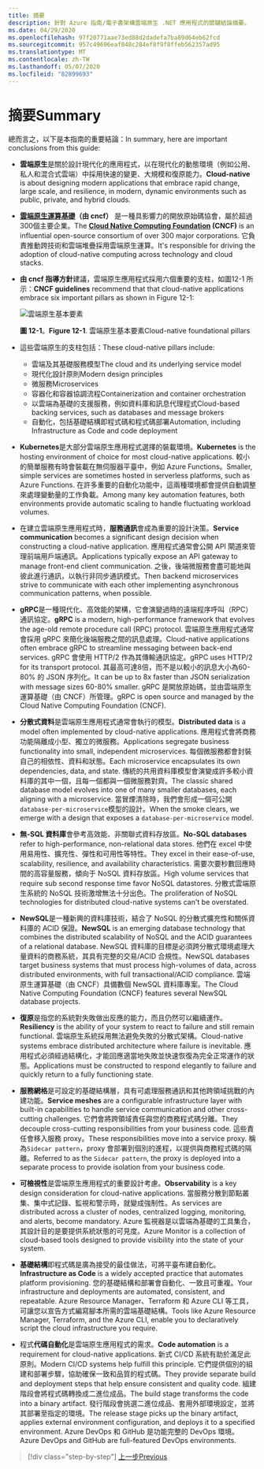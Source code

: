 ```yaml
---
title: 摘要
description: 針對 Azure 指南/電子書架構雲端原生 .NET 應用程式的關鍵結論摘要。
ms.date: 04/29/2020
ms.openlocfilehash: 97f20771aae73ed88d2dadefa7ba89d64eb62fcd
ms.sourcegitcommit: 957c49696eaf048c284ef8f9f8ffeb562357ad95
ms.translationtype: MT
ms.contentlocale: zh-TW
ms.lasthandoff: 05/07/2020
ms.locfileid: "82899693"
---
```

# <a name="summary"></a><span data-ttu-id="87503-103">摘要</span><span class="sxs-lookup"><span data-stu-id="87503-103">Summary</span></span>

<span data-ttu-id="87503-104">總而言之，以下是本指南的重要結論：</span><span class="sxs-lookup"><span data-stu-id="87503-104">In summary, here are important conclusions from this guide:</span></span>

- <span data-ttu-id="87503-105">**雲端原生**是關於設計現代化的應用程式，以在現代化的動態環境（例如公用、私人和混合式雲端）中採用快速的變更、大規模和復原能力。</span><span class="sxs-lookup"><span data-stu-id="87503-105">**Cloud-native** is about designing modern applications that embrace rapid change, large scale, and resilience, in modern, dynamic environments such as public, private, and hybrid clouds.</span></span>

- <span data-ttu-id="87503-106">**[雲端原生運算基礎](https://www.cncf.io/)（由 cncf）** 是一種具影響力的開放原始碼協會，屬於超過300個主要企業。</span><span class="sxs-lookup"><span data-stu-id="87503-106">The **[Cloud Native Computing Foundation](https://www.cncf.io/) (CNCF)** is an influential open-source consortium of over 300 major corporations.</span></span> <span data-ttu-id="87503-107">它負責推動跨技術和雲端堆疊採用雲端原生運算。</span><span class="sxs-lookup"><span data-stu-id="87503-107">It's responsible for driving the adoption of cloud-native computing across technology and cloud stacks.</span></span>

- <span data-ttu-id="87503-108">**由 cncf 指導方針**建議，雲端原生應用程式採用六個重要的支柱，如圖12-1 所示：</span><span class="sxs-lookup"><span data-stu-id="87503-108">**CNCF guidelines** recommend that that cloud-native applications embrace six important pillars as shown in Figure 12-1:</span></span>

  ![雲端原生基本要素](./media/cloud-native-foundational-pillars.png)

  <span data-ttu-id="87503-110">**圖 12-1**。</span><span class="sxs-lookup"><span data-stu-id="87503-110">**Figure 12-1**.</span></span> <span data-ttu-id="87503-111">雲端原生基本要素</span><span class="sxs-lookup"><span data-stu-id="87503-111">Cloud-native foundational pillars</span></span>

- <span data-ttu-id="87503-112">這些雲端原生的支柱包括：</span><span class="sxs-lookup"><span data-stu-id="87503-112">These cloud-native pillars include:</span></span>
  - <span data-ttu-id="87503-113">雲端及其基礎服務模型</span><span class="sxs-lookup"><span data-stu-id="87503-113">The cloud and its underlying service model</span></span>
  - <span data-ttu-id="87503-114">現代化設計原則</span><span class="sxs-lookup"><span data-stu-id="87503-114">Modern design principles</span></span>
  - <span data-ttu-id="87503-115">微服務</span><span class="sxs-lookup"><span data-stu-id="87503-115">Microservices</span></span>
  - <span data-ttu-id="87503-116">容器化和容器協調流程</span><span class="sxs-lookup"><span data-stu-id="87503-116">Containerization and container orchestration</span></span>
  - <span data-ttu-id="87503-117">以雲端為基礎的支援服務，例如資料庫和訊息代理程式</span><span class="sxs-lookup"><span data-stu-id="87503-117">Cloud-based backing services, such as databases and message brokers</span></span>
  - <span data-ttu-id="87503-118">自動化，包括基礎結構即程式碼和程式碼部署</span><span class="sxs-lookup"><span data-stu-id="87503-118">Automation, including Infrastructure as Code and code deployment</span></span>

- <span data-ttu-id="87503-119">**Kubernetes**是大部分雲端原生應用程式選擇的裝載環境。</span><span class="sxs-lookup"><span data-stu-id="87503-119">**Kubernetes** is the hosting environment of choice for most cloud-native applications.</span></span> <span data-ttu-id="87503-120">較小的簡單服務有時會裝載在無伺服器平臺中，例如 Azure Functions。</span><span class="sxs-lookup"><span data-stu-id="87503-120">Smaller, simple services are sometimes hosted in serverless platforms, such as Azure Functions.</span></span> <span data-ttu-id="87503-121">在許多重要的自動化功能中，這兩種環境都會提供自動調整來處理變動量的工作負載。</span><span class="sxs-lookup"><span data-stu-id="87503-121">Among many key automation features, both environments provide automatic scaling to handle fluctuating workload volumes.</span></span>

- <span data-ttu-id="87503-122">在建立雲端原生應用程式時，**服務通訊**會成為重要的設計決策。</span><span class="sxs-lookup"><span data-stu-id="87503-122">**Service communication** becomes a significant design decision when constructing a cloud-native application.</span></span> <span data-ttu-id="87503-123">應用程式通常會公開 API 閘道來管理前端用戶端通訊。</span><span class="sxs-lookup"><span data-stu-id="87503-123">Applications typically expose an API gateway to manage front-end client communication.</span></span> <span data-ttu-id="87503-124">之後，後端微服務會盡可能地與彼此進行通訊，以執行非同步通訊模式。</span><span class="sxs-lookup"><span data-stu-id="87503-124">Then backend microservices strive to communicate with each other implementing asynchronous communication patterns, when possible.</span></span>

- <span data-ttu-id="87503-125">**gRPC**是一種現代化、高效能的架構，它會演變過時的遠端程序呼叫（RPC）通訊協定。</span><span class="sxs-lookup"><span data-stu-id="87503-125">**gRPC** is a modern, high-performance framework that evolves the age-old remote procedure call (RPC) protocol.</span></span> <span data-ttu-id="87503-126">雲端原生應用程式通常會採用 gRPC 來簡化後端服務之間的訊息處理。</span><span class="sxs-lookup"><span data-stu-id="87503-126">Cloud-native applications often embrace gRPC to streamline messaging between back-end services.</span></span> <span data-ttu-id="87503-127">gRPC 會使用 HTTP/2 作為其傳輸通訊協定。</span><span class="sxs-lookup"><span data-stu-id="87503-127">gRPC uses HTTP/2 for its transport protocol.</span></span> <span data-ttu-id="87503-128">其最高可達8倍，而不是以較小的訊息大小為60-80% 的 JSON 序列化。</span><span class="sxs-lookup"><span data-stu-id="87503-128">It can be up to 8x faster than JSON serialization with message sizes 60-80% smaller.</span></span> <span data-ttu-id="87503-129">gRPC 是開放原始碼，並由雲端原生運算基礎（由 CNCF）所管理。</span><span class="sxs-lookup"><span data-stu-id="87503-129">gRPC is open source and managed by the Cloud Native Computing Foundation (CNCF).</span></span>

- <span data-ttu-id="87503-130">**分散式資料**是雲端原生應用程式通常會執行的模型。</span><span class="sxs-lookup"><span data-stu-id="87503-130">**Distributed data** is a model often implemented by cloud-native applications.</span></span> <span data-ttu-id="87503-131">應用程式會將商務功能隔離成小型、獨立的微服務。</span><span class="sxs-lookup"><span data-stu-id="87503-131">Applications segregate business functionality into small, independent microservices.</span></span> <span data-ttu-id="87503-132">每個微服務都會封裝自己的相依性、資料和狀態。</span><span class="sxs-lookup"><span data-stu-id="87503-132">Each microservice encapsulates its own dependencies, data, and state.</span></span> <span data-ttu-id="87503-133">傳統的共用資料庫模型會演變成許多較小資料庫的其中一個，且每一個都與一個微服務對齊。</span><span class="sxs-lookup"><span data-stu-id="87503-133">The classic shared database model evolves into one of many smaller databases, each aligning with a microservice.</span></span> <span data-ttu-id="87503-134">當冒煙清除時，我們會形成一個可公開`database-per-microservice`模型的設計。</span><span class="sxs-lookup"><span data-stu-id="87503-134">When the smoke clears, we emerge with a design that exposes a `database-per-microservice` model.</span></span>

- <span data-ttu-id="87503-135">**無-SQL 資料庫**會參考高效能、非關聯式資料存放區。</span><span class="sxs-lookup"><span data-stu-id="87503-135">**No-SQL databases** refer to high-performance, non-relational data stores.</span></span> <span data-ttu-id="87503-136">他們在 excel 中使用易用性、擴充性、彈性和可用性等特性。</span><span class="sxs-lookup"><span data-stu-id="87503-136">They excel in their ease-of-use, scalability, resilience, and availability characteristics.</span></span> <span data-ttu-id="87503-137">需要次要秒數回應時間的高容量服務，傾向于 NoSQL 資料存放區。</span><span class="sxs-lookup"><span data-stu-id="87503-137">High volume services that require sub second response time favor NoSQL datastores.</span></span> <span data-ttu-id="87503-138">分散式雲端原生系統的 NoSQL 技術激增無法十分出色。</span><span class="sxs-lookup"><span data-stu-id="87503-138">The proliferation of NoSQL technologies for distributed cloud-native systems can't be overstated.</span></span>

- <span data-ttu-id="87503-139">**NewSQL**是一種新興的資料庫技術，結合了 NoSQL 的分散式擴充性和關係資料庫的 ACID 保證。</span><span class="sxs-lookup"><span data-stu-id="87503-139">**NewSQL** is an emerging database technology that combines the distributed scalability of NoSQL and the ACID guarantees of a relational database.</span></span> <span data-ttu-id="87503-140">NewSQL 資料庫的目標是必須跨分散式環境處理大量資料的商務系統，其具有完整的交易/ACID 合規性。</span><span class="sxs-lookup"><span data-stu-id="87503-140">NewSQL databases target business systems that must process high-volumes of data, across distributed environments, with full transactional/ACID compliance.</span></span> <span data-ttu-id="87503-141">雲端原生運算基礎（由 CNCF）具備數個 NewSQL 資料庫專案。</span><span class="sxs-lookup"><span data-stu-id="87503-141">The Cloud Native Computing Foundation (CNCF) features several NewSQL database projects.</span></span>

- <span data-ttu-id="87503-142">**復原**是指您的系統對失敗做出反應的能力，而且仍然可以繼續運作。</span><span class="sxs-lookup"><span data-stu-id="87503-142">**Resiliency** is the ability of your system to react to failure and still remain functional.</span></span> <span data-ttu-id="87503-143">雲端原生系統採用無法避免失敗的分散式架構。</span><span class="sxs-lookup"><span data-stu-id="87503-143">Cloud-native systems embrace distributed architecture where failure is inevitable.</span></span> <span data-ttu-id="87503-144">應用程式必須經過結構化，才能回應適當地失敗並快速恢復為完全正常運作的狀態。</span><span class="sxs-lookup"><span data-stu-id="87503-144">Applications must be constructed to respond elegantly to failure and quickly return to a fully functioning state.</span></span>

- <span data-ttu-id="87503-145">**服務網格**是可設定的基礎結構層，具有可處理服務通訊和其他跨領域挑戰的內建功能。</span><span class="sxs-lookup"><span data-stu-id="87503-145">**Service meshes** are a configurable infrastructure layer with built-in capabilities to handle service communication and other cross-cutting challenges.</span></span> <span data-ttu-id="87503-146">它們會將跨領域責任與您的商務程式碼分離。</span><span class="sxs-lookup"><span data-stu-id="87503-146">They decouple cross-cutting responsibilities from your business code.</span></span> <span data-ttu-id="87503-147">這些責任會移入服務 proxy。</span><span class="sxs-lookup"><span data-stu-id="87503-147">These responsibilities move into a service proxy.</span></span> <span data-ttu-id="87503-148">稱為`Sidecar pattern`，proxy 會部署到個別的進程，以提供與商務程式碼的隔離。</span><span class="sxs-lookup"><span data-stu-id="87503-148">Referred to as the `Sidecar pattern`, the proxy is deployed into a separate process to provide isolation from your business code.</span></span>

- <span data-ttu-id="87503-149">**可檢視性**是雲端原生應用程式的重要設計考慮。</span><span class="sxs-lookup"><span data-stu-id="87503-149">**Observability** is a key design consideration for cloud-native applications.</span></span> <span data-ttu-id="87503-150">當服務分散到節點叢集、集中式記錄、監視和警示時，就變成強制性。</span><span class="sxs-lookup"><span data-stu-id="87503-150">As services are distributed across a cluster of nodes, centralized logging, monitoring, and alerts, become mandatory.</span></span> <span data-ttu-id="87503-151">Azure 監視器是以雲端為基礎的工具集合，其設計目的是要提供系統狀態的可見度。</span><span class="sxs-lookup"><span data-stu-id="87503-151">Azure Monitor is a collection of cloud-based tools designed to provide visibility into the state of your system.</span></span>

- <span data-ttu-id="87503-152">**基礎結構**即程式碼是廣為接受的最佳做法，可將平臺布建自動化。</span><span class="sxs-lookup"><span data-stu-id="87503-152">**Infrastructure as Code** is a widely accepted practice that automates platform provisioning.</span></span> <span data-ttu-id="87503-153">您的基礎結構和部署會自動化、一致且可重複。</span><span class="sxs-lookup"><span data-stu-id="87503-153">Your infrastructure and deployments are automated, consistent, and repeatable.</span></span> <span data-ttu-id="87503-154">Azure Resource Manager、Terraform 和 Azure CLI 等工具，可讓您以宣告方式編寫腳本所需的雲端基礎結構。</span><span class="sxs-lookup"><span data-stu-id="87503-154">Tools like Azure Resource Manager, Terraform, and the Azure CLI, enable you to declaratively script the cloud infrastructure you require.</span></span>

- <span data-ttu-id="87503-155">程式**代碼自動化**是雲端原生應用程式的需求。</span><span class="sxs-lookup"><span data-stu-id="87503-155">**Code automation** is a requirement for cloud-native applications.</span></span> <span data-ttu-id="87503-156">新式 CI/CD 系統有助於滿足此原則。</span><span class="sxs-lookup"><span data-stu-id="87503-156">Modern CI/CD systems help fulfill this principle.</span></span> <span data-ttu-id="87503-157">它們提供個別的組建和部署步驟，協助確保一致和品質的程式碼。</span><span class="sxs-lookup"><span data-stu-id="87503-157">They provide separate build and deployment steps that help ensure consistent and quality code.</span></span> <span data-ttu-id="87503-158">組建階段會將程式碼轉換成二進位成品。</span><span class="sxs-lookup"><span data-stu-id="87503-158">The build stage transforms the code into a binary artifact.</span></span> <span data-ttu-id="87503-159">發行階段會挑選二進位成品、套用外部環境設定，並將其部署至指定的環境。</span><span class="sxs-lookup"><span data-stu-id="87503-159">The release stage picks up the binary artifact, applies external environment configuration, and deploys it to a specified environment.</span></span> <span data-ttu-id="87503-160">Azure DevOps 和 GitHub 是功能完整的 DevOps 環境。</span><span class="sxs-lookup"><span data-stu-id="87503-160">Azure DevOps and GitHub are full-featured DevOps environments.</span></span>

>[!div class="step-by-step"]
>[<span data-ttu-id="87503-161">上一步</span><span class="sxs-lookup"><span data-stu-id="87503-161">Previous</span></span>](application-bundles.md)
